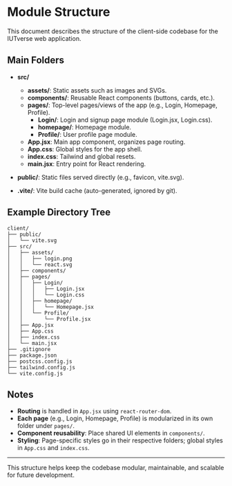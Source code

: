 # Module Structure

This document describes the structure of the client-side codebase for the IUTverse web application.

## Main Folders

- **src/**
  - **assets/**: Static assets such as images and SVGs.
  - **components/**: Reusable React components (buttons, cards, etc.).
  - **pages/**: Top-level pages/views of the app (e.g., Login, Homepage, Profile).
    - **Login/**: Login and signup page module (Login.jsx, Login.css).
    - **homepage/**: Homepage module.
    - **Profile/**: User profile page module.
  - **App.jsx**: Main app component, organizes page routing.
  - **App.css**: Global styles for the app shell.
  - **index.css**: Tailwind and global resets.
  - **main.jsx**: Entry point for React rendering.

- **public/**: Static files served directly (e.g., favicon, vite.svg).

- **.vite/**: Vite build cache (auto-generated, ignored by git).

## Example Directory Tree

```
client/
├── public/
│   └── vite.svg
├── src/
│   ├── assets/
│   │   ├── login.png
│   │   └── react.svg
│   ├── components/
│   ├── pages/
│   │   ├── Login/
│   │   │   ├── Login.jsx
│   │   │   └── Login.css
│   │   ├── homepage/
│   │   │   └── Homepage.jsx
│   │   └── Profile/
│   │       └── Profile.jsx
│   ├── App.jsx
│   ├── App.css
│   ├── index.css
│   └── main.jsx
├── .gitignore
├── package.json
├── postcss.config.js
├── tailwind.config.js
└── vite.config.js
```

## Notes
- **Routing** is handled in `App.jsx` using `react-router-dom`.
- **Each page** (e.g., Login, Homepage, Profile) is modularized in its own folder under `pages/`.
- **Component reusability**: Place shared UI elements in `components/`.
- **Styling**: Page-specific styles go in their respective folders; global styles in `App.css` and `index.css`.

---
This structure helps keep the codebase modular, maintainable, and scalable for future development. 